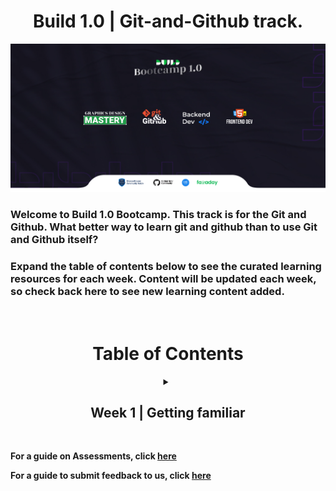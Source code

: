 <h1 align="center"> Build 1.0 | Git-and-Github track. </h1>

<p align="center">
  <img src="images/buildbootcamp.jpg">
</p>

<h3> <b> Welcome to Build 1.0 Bootcamp. </b> This track is for the Git and Github. What better way to learn git and github than to use Git and Github itself?</h3>

<h3>Expand the table of contents below to see the curated learning resources for each week. Content will be updated each week, so check back here to see new learning content added. </h3>

<br>

<h1 align="center" ><b>Table of Contents<b></h1>

<details align="center" >
<summary> <h2>Week 1 | Getting familiar</h2> </summary>

**Go to
  [Week 1](./Week_1/0_week1.md)**

**Go to your [Week 1 Assessment](https://github.com/mlscunizik/Build-Bootcamp/blob/main/Week_1/7_Understanding_Git_terminlologies.md#week-1-wrap-up)**

**Go to
  [Week 2](./Week_2/0_week2.md)**
**Go to your [Week 2 Assessment](https://github.com/mlscunizik/Build-Bootcamp/blob/main/Week_1/7_Understanding_Git_terminlologies.md#week-1-wrap-up)**

**Go to
  [Week 3](./Week_3/0_week3.md)**
**Go to your [Week 3 Assessment](https://github.com/mlscunizik/Build-Bootcamp/blob/main/Week_1/7_Understanding_Git_terminlologies.md#week-1-wrap-up)**

**Go to
  [Week 4](./Week_4/0_week4.md)**
**Go to your [Week 4 Assessment](https://github.com/mlscunizik/Build-Bootcamp/blob/main/Week_1/7_Understanding_Git_terminlologies.md#week-1-wrap-up)**


</details>

<br>

For a guide on Assessments, click
[here](./assessments.md)

For a guide to submit feedback to us, click
[here](./feedback.md)







